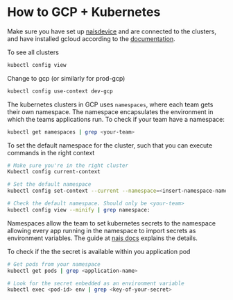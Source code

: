 # How to GCP + Kubernetes
Make sure you have set up [naisdevice](https://doc.nais.io/device) and are connected to the clusters, and have installed gcloud according to the [documentation](https://doc.nais.io/basics/access#authenticate-kubectl).

To see all clusters
```bash
kubectl config view
```

Change to gcp (or similarly for prod-gcp)
```bash
kubectl config use-context dev-gcp
```

The kubernetes clusters in GCP uses `namespaces`, where each team gets their own namespace. The namespace encapsulates the environment in which the teams applications run. To check if your team have a namespace:
```bash
kubectl get namespaces | grep <your-team>
```

To set the default namespace for the cluster, such that you can execute commands in the right context
```bash
# Make sure you're in the right cluster
Kubectl config current-context

# Set the default namespace
kubectl config set-context --current --namespace=<insert-namespace-name-here>

# Check the default namespace. Should only be <your-team>
kubectl config view --minify | grep namespace:
```

Namespaces allow the team to set kubernetes secrets to the namespace allowing every app running in the namespace to import secrets as environment variables. The guide at [nais docs](https://doc.nais.io/addons/secrets) explains the details.

To check if the the secret is available within you application pod
```bash
# Get pods from your namespace
kubectl get pods | grep <application-name>

# Look for the secret enbedded as an environment variable
kubectl exec <pod-id> env | grep <key-of-your-secret>
```